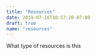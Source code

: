 ```yaml
---
title: "Resources"
date: 2019-07-16T10:57:20-07:00
draft: true
name: "resources"
---
```

What type of resources is this
